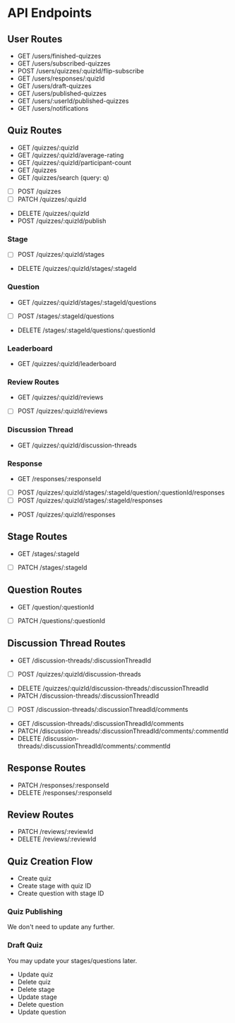 # API Endpoints

## User Routes

- GET /users/finished-quizzes
- GET /users/subscribed-quizzes
- POST /users/quizzes/:quizId/flip-subscribe
- GET /users/responses/:quizId
- GET /users/draft-quizzes
- GET /users/published-quizzes
- GET /users/:userId/published-quizzes
- GET /users/notifications

## Quiz Routes

- GET /quizzes/:quizId
- GET /quizzes/:quizId/average-rating
- GET /quizzes/:quizId/participant-count
- GET /quizzes
- GET /quizzes/search (query: q)
- [ ] POST /quizzes
- [ ] PATCH /quizzes/:quizId
- DELETE /quizzes/:quizId
- POST /quizzes/:quizId/publish

### Stage

- [ ] POST /quizzes/:quizId/stages
- DELETE /quizzes/:quizId/stages/:stageId

### Question

- GET /quizzes/:quizId/stages/:stageId/questions
- [ ] POST /stages/:stageId/questions
- DELETE /stages/:stageId/questions/:questionId

### Leaderboard

- GET /quizzes/:quizId/leaderboard

### Review Routes

- GET /quizzes/:quizId/reviews
- [ ] POST /quizzes/:quizId/reviews

### Discussion Thread

- GET /quizzes/:quizId/discussion-threads

### Response

- GET /responses/:responseId
- [ ] POST /quizzes/:quizId/stages/:stageId/question/:questionId/responses
- [ ] POST /quizzes/:quizId/stages/:stageId/responses
- POST /quizzes/:quizId/responses

## Stage Routes

- GET /stages/:stageId
- [ ] PATCH /stages/:stageId

## Question Routes

- GET /question/:questionId
- [ ] PATCH /questions/:questionId

## Discussion Thread Routes

- GET /discussion-threads/:discussionThreadId
- [ ] POST /quizzes/:quizId/discussion-threads
- DELETE /quizzes/:quizId/discussion-threads/:discussionThreadId
- PATCH /discussion-threads/:discussionThreadId
- [ ] POST /discussion-threads/:discussionThreadId/comments
- GET /discussion-threads/:discussionThreadId/comments
- PATCH /discussion-threads/:discussionThreadId/comments/:commentId
- DELETE /discussion-threads/:discussionThreadId/comments/:commentId

## Response Routes

- PATCH /responses/:responseId
- DELETE /responses/:responseId

## Review Routes

- PATCH /reviews/:reviewId
- DELETE /reviews/:reviewId

## Quiz Creation Flow

- Create quiz
- Create stage with quiz ID
- Create question with stage ID

### Quiz Publishing

We don't need to update any further.

### Draft Quiz

You may update your stages/questions later.

- Update quiz
- Delete quiz
- Delete stage
- Update stage
- Delete question
- Update question
